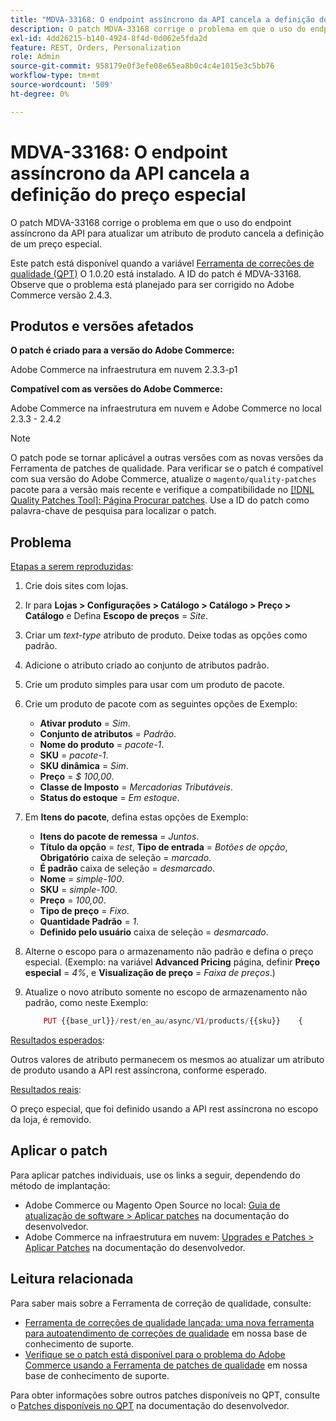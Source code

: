 ```yaml
---
title: "MDVA-33168: O endpoint assíncrono da API cancela a definição do preço especial"
description: O patch MDVA-33168 corrige o problema em que o uso do endpoint assíncrono da API para atualizar um atributo de produto cancela a definição de um preço especial.
exl-id: 4dd26215-b140-4924-8f4d-0d062e5fda2d
feature: REST, Orders, Personalization
role: Admin
source-git-commit: 958179e0f3efe08e65ea8b0c4c4e1015e3c5bb76
workflow-type: tm+mt
source-wordcount: '509'
ht-degree: 0%

---
```


# MDVA-33168: O endpoint assíncrono da API cancela a definição do preço especial

O patch MDVA-33168 corrige o problema em que o uso do endpoint assíncrono da API para atualizar um atributo de produto cancela a definição de um preço especial.

Este patch está disponível quando a variável [Ferramenta de correções de qualidade (QPT)](/help/announcements/adobe-commerce-announcements/magento-quality-patches-released-new-tool-to-self-serve-quality-patches.md) O 1.0.20 está instalado. A ID do patch é MDVA-33168. Observe que o problema está planejado para ser corrigido no Adobe Commerce versão 2.4.3.

## Produtos e versões afetados

**O patch é criado para a versão do Adobe Commerce:**

Adobe Commerce na infraestrutura em nuvem 2.3.3-p1

**Compatível com as versões do Adobe Commerce:**

Adobe Commerce na infraestrutura em nuvem e Adobe Commerce no local 2.3.3 - 2.4.2

>[!NOTE]
>
>O patch pode se tornar aplicável a outras versões com as novas versões da Ferramenta de patches de qualidade. Para verificar se o patch é compatível com sua versão do Adobe Commerce, atualize o `magento/quality-patches` pacote para a versão mais recente e verifique a compatibilidade no [[!DNL Quality Patches Tool]: Página Procurar patches](https://devdocs.magento.com/quality-patches/tool.html#patch-grid). Use a ID do patch como palavra-chave de pesquisa para localizar o patch.

## Problema

<u>Etapas a serem reproduzidas</u>:

1. Crie dois sites com lojas.
1. Ir para **Lojas > Configurações > Catálogo > Catálogo > Preço > Catálogo** e Defina **Escopo de preços** = *Site*.
1. Criar um *text-type* atributo de produto. Deixe todas as opções como padrão.
1. Adicione o atributo criado ao conjunto de atributos padrão.
1. Crie um produto simples para usar com um produto de pacote.
1. Crie um produto de pacote com as seguintes opções de Exemplo:
   * **Ativar produto** = *Sim*.
   * **Conjunto de atributos** = *Padrão*.
   * **Nome do produto** = *pacote-1*.
   * **SKU** = *pacote-1*.
   * **SKU dinâmica** = *Sim*.
   * **Preço** = *$ 100,00*.
   * **Classe de Imposto** = *Mercadorias Tributáveis*.
   * **Status do estoque** = *Em estoque*.
1. Em **Itens do pacote**, defina estas opções de Exemplo:
   * **Itens do pacote de remessa** = *Juntos*.
   * **Título da opção** = *test*, **Tipo de entrada** = *Botões de opção*, **Obrigatório** caixa de seleção = *marcado*.
   * **É padrão** caixa de seleção = *desmarcado*.
   * **Nome** = *simple-100*.
   * **SKU** = *simple-100*.
   * **Preço** = *100,00*.
   * **Tipo de preço** = *Fixo*.
   * **Quantidade Padrão** = *1*.
   * **Definido pelo usuário** caixa de seleção = *desmarcado*.
1. Alterne o escopo para o armazenamento não padrão e defina o preço especial. (Exemplo: na variável **Advanced Pricing** página, definir **Preço especial** = *4%*, e **Visualização de preço** = *Faixa de preços*.)
1. Atualize o novo atributo somente no escopo de armazenamento não padrão, como neste Exemplo:

   ```php
       PUT {{base_url}}/rest/en_au/async/V1/products/{{sku}}    {        "product": {            "custom_attributes": [                {                    "attribute_code": "text_attr",                    "value": 21                                   }            ]                    }    }
   ```

<u>Resultados esperados</u>:

Outros valores de atributo permanecem os mesmos ao atualizar um atributo de produto usando a API rest assíncrona, conforme esperado.

<u>Resultados reais</u>:

O preço especial, que foi definido usando a API rest assíncrona no escopo da loja, é removido.

## Aplicar o patch

Para aplicar patches individuais, use os links a seguir, dependendo do método de implantação:

* Adobe Commerce ou Magento Open Source no local: [Guia de atualização de software > Aplicar patches](https://devdocs.magento.com/guides/v2.4/comp-mgr/patching/mqp.html) na documentação do desenvolvedor.
* Adobe Commerce na infraestrutura em nuvem: [Upgrades e Patches > Aplicar Patches](https://devdocs.magento.com/cloud/project/project-patch.html) na documentação do desenvolvedor.

## Leitura relacionada

Para saber mais sobre a Ferramenta de correção de qualidade, consulte:

* [Ferramenta de correções de qualidade lançada: uma nova ferramenta para autoatendimento de correções de qualidade](/help/announcements/adobe-commerce-announcements/magento-quality-patches-released-new-tool-to-self-serve-quality-patches.md) em nossa base de conhecimento de suporte.
* [Verifique se o patch está disponível para o problema do Adobe Commerce usando a Ferramenta de patches de qualidade](/help/support-tools/patches-available-in-qpt-tool/check-patch-for-magento-issue-with-magento-quality-patches.md) em nossa base de conhecimento de suporte.

Para obter informações sobre outros patches disponíveis no QPT, consulte o [Patches disponíveis no QPT](https://devdocs.magento.com/quality-patches/tool.html#patch-grid) na documentação do desenvolvedor.
